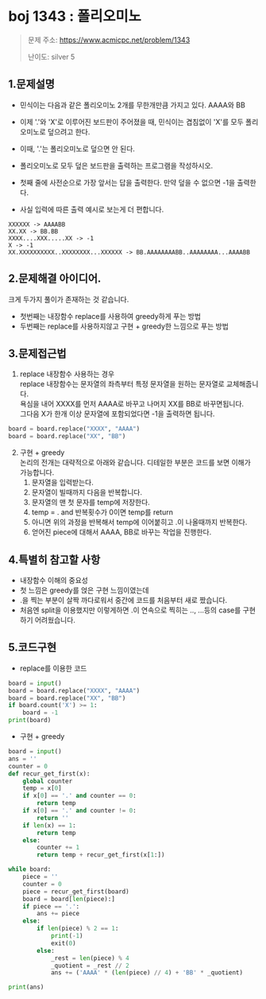 # boj 1343 : 폴리오미노
> 문제 주소: https://www.acmicpc.net/problem/1343
> 
> 난이도: silver 5

## 1.문제설명
- 민식이는 다음과 같은 폴리오미노 2개를 무한개만큼 가지고 있다. AAAA와 BB  
  

- 이제 '.'와 'X'로 이루어진 보드판이 주어졌을 때, 민식이는 겹침없이 'X'를 모두 폴리오미노로 덮으려고 한다.
  

- 이때, '.'는 폴리오미노로 덮으면 안 된다.
  

- 폴리오미노로 모두 덮은 보드판을 출력하는 프로그램을 작성하시오.
  

- 첫째 줄에 사전순으로 가장 앞서는 답을 출력한다. 만약 덮을 수 없으면 -1을 출력한다.
- 사실 입력에 따른 출력 예시로 보는게 더 편합니다.
```
XXXXXX -> AAAABB
XX.XX -> BB.BB
XXXX....XXX.....XX -> -1
X -> -1
XX.XXXXXXXXXX..XXXXXXXX...XXXXXX -> BB.AAAAAAAABB..AAAAAAAA...AAAABB
```
## 2.문제해결 아이디어.
크게 두가지 풀이가 존재하는 것 같습니다.
- 첫번째는 내장함수 replace를 사용하여 greedy하게 푸는 방법
- 두번째는 replace를 사용하지않고 구현 + greedy한 느낌으로 푸는 방법


## 3.문제접근법
1. replace 내장함수 사용하는 경우  
replace 내장함수는 문자열의 좌측부터 특정 문자열을 원하는 문자열로 교체해줍니다.  
욕심을 내어 XXXX를 먼저 AAAA로 바꾸고 나머지 XX를 BB로 바꾸면됩니다.  
그다음 X가 한개 이상 문자열에 포함되었다면 -1을 출력하면 됩니다.
```python
board = board.replace("XXXX", "AAAA")
board = board.replace("XX", "BB")
```
2. 구현 + greedy  
   논리의 전개는 대략적으로 아래와 같습니다. 디테일한 부분은 코드를 보면 이해가 가능합니다.
   1. 문자열을 입력받는다.
   2. 문자열이 빌때까지 다음을 반복합니다.
   3. 문자열의 맨 첫 문자를 temp에 저장한다.
   4. temp = .   and   반복횟수가 0이면 temp를 return
   5. 아니면 위의 과정을 반복해서 temp에 이어붙히고 .이 나올때까지 반복한다.
   6. 얻어진 piece에 대해서 AAAA, BB로 바꾸는 작업을 진행한다.



## 4.특별히 참고할 사항
- 내장함수 이해의 중요성
- 첫 느낌은 greedy를 얹은 구현 느낌이였는데
- .을 찍는 부분이 살짝 까다로워서 중간에 코드를 처음부터 새로 짰습니다.
- 처음엔 split을 이용했지만 이렇게하면 .이 연속으로 찍히는 .., ...등의 case를 구현하기 어려웠습니다.

## 5.코드구현
- replace를 이용한 코드
``` python
board = input()
board = board.replace("XXXX", "AAAA")
board = board.replace("XX", "BB")
if board.count('X') >= 1:
    board = -1
print(board)
```

- 구현 + greedy
```python
board = input()
ans = ''
counter = 0
def recur_get_first(x):
    global counter
    temp = x[0]
    if x[0] == '.' and counter == 0:
        return temp
    if x[0] == '.' and counter != 0:
        return ''
    if len(x) == 1:
        return temp
    else:
        counter += 1
        return temp + recur_get_first(x[1:])

while board:
    piece = ''
    counter = 0
    piece = recur_get_first(board)
    board = board[len(piece):]
    if piece == '.':
        ans += piece
    else:
        if len(piece) % 2 == 1:
            print(-1)
            exit(0)
        else:
            _rest = len(piece) % 4
            _quotient = _rest // 2
            ans += ('AAAA' * (len(piece) // 4) + 'BB' * _quotient)

print(ans)
```